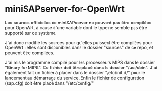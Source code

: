 # miniSAPserver-for-OpenWrt
Les sources officielles de miniSAPserver ne peuvent pas être compilées pour OpenWrt, à cause d'une variable dont le type ne semble pas être supporté sur ce système.

J'ai donc modifié les sources pour qu'elles puissent être compilées pour OpenWrt : elles sont disponibles dans le dossier "sources" de ce repo, et peuvent être compilées.

J'ai mis le programme compilé pour les processeurs MIPS dans le dossier "Binary for MIPS". Ce fichier doit être placé dans le dossier "/usr/sbin".
J'ai également fait un fichier à placer dans le dossier "/etc/init.d/" pour le lancement au démarrage du service.
Enfin le fichier de configuration (sap.cfg) doit être placé dans "/etc/config/"
